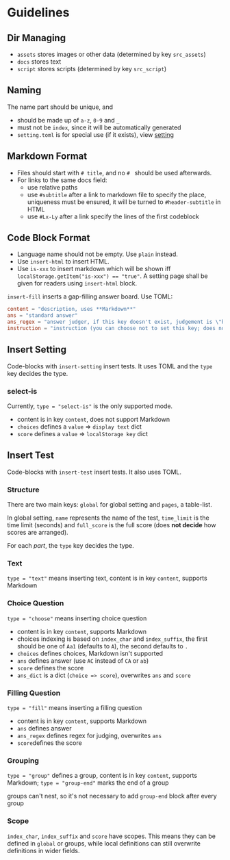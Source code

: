 # Guidelines
## Dir Managing
* `assets` stores images or other data (determined by key `src_assets`)
* `docs` stores text
* `script` stores scripts (determined by key `src_script`)

## Naming
The name part should be unique, and
- should be made up of `a-z`, `0-9` and `_`
- must not be `index`, since it will be automatically generated
- `setting.toml` is for special use (if it exists), view [setting](setting.md)

## Markdown Format
* Files should start with `# title`, and no `# ` should be used afterwards.
* For links to the same docs field:
	* use relative paths
	* use `#subtitle` after a link to markdown file to specify the place, uniqueness must be ensured, it will be turned to `#header-subtitle` in HTML
	* use `#Lx-Ly` after a link specify the lines of the first codeblock

## Code Block Format
* Language name should not be empty. Use `plain` instead.
* Use `insert-html` to insert HTML.
* Use `is-xxx` to insert markdown which will be shown iff `localStorage.getItem("is-xxx") == "true"`. A setting page shall be given for readers using `insert-html` block.

`insert-fill` inserts a gap-filling answer board. Use TOML:
```toml
content = "description, uses **Markdown**"
ans = "standard answer"
ans_regex = "answer judger, if this key doesn't exist, judgement is \"being the same as the standard answer\""
instruction = "instruction (you can choose not to set this key; does not support Markdown)"
```

## Insert Setting
Code-blocks with `insert-setting` insert tests. It uses TOML and the `type` key decides the type.

### select-is
Currently, `type = "select-is"` is the only supported mode.
* content is in key `content`, does not support Markdown
* `choices` defines a `value` => `display text` dict
* `score` defines a `value` => `localStorage key` dict

## Insert Test
Code-blocks with `insert-test` insert tests. It also uses TOML.

### Structure
There are two main keys: `global` for global setting and `pages`, a table-list.

In global setting, `name` represents the name of the test, `time_limit` is the time limit (seconds) and `full_score` is the full score (does **not decide** how scores are arranged).

For each *part*, the `type` key decides the type.

### Text
`type = "text"` means inserting text, content is in key `content`, supports Markdown

### Choice Question
`type = "choose"` means inserting choice question
* content is in key `content`, supports Markdown
* choices indexing is based on `index_char` and `index_suffix`, the first should be one of `Aa1` (defaults to `A`), the second defaults to `. `
* `choices` defines choices, Markdown isn't supported
* `ans` defines answer (use `AC` instead of `CA` or `ab`)
* `score` defines the score
* `ans_dict` is a dict (`choice => score`), overwrites `ans` and `score`

### Filling Question
`type = "fill"` means inserting a filling question
* content is in key `content`, supports Markdown
* `ans` defines answer
* `ans_regex` defines regex for judging, overwrites `ans`
* `score`defines the score

### Grouping
`type = "group"` defines a group, content is in key `content`, supports Markdown; `type = "group-end"` marks the end of a group

groups can't nest, so it's not necessary to add `group-end` block after every group

### Scope
`index_char`, `index_suffix` and `score` have scopes. This means they can be defined in `global` or groups, while local definitions can still overwrite definitions in wider fields.
